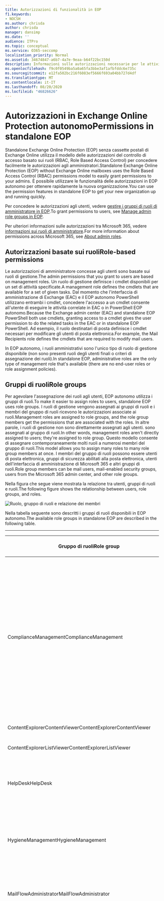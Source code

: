 ```yaml
---
title: Autorizzazioni di funzionalità in EOP
f1.keywords:
- NOCSH
ms.author: chrisda
author: chrisda
manager: dansimp
ms.date: ''
audience: ITPro
ms.topic: conceptual
ms.service: O365-seccomp
localization_priority: Normal
ms.assetid: 34674847-a6b7-4a7e-9eaa-b64f22bc150d
description: Informazioni sulle autorizzazioni necessarie per le attività in standalone Exchange Online Protection
ms.openlocfilehash: f9c0f0549ba5a0a65fa3bbe3af1afbfddc6e735c
ms.sourcegitcommit: e12fa502bc216f6083ef5666f693a04bb727d4df
ms.translationtype: MT
ms.contentlocale: it-IT
ms.lasthandoff: 08/20/2020
ms.locfileid: "46826626"
---
```

# <a name="permissions-in-standalone-eop"></a><span data-ttu-id="8de44-103">Autorizzazioni in Exchange Online Protection autonomo</span><span class="sxs-lookup"><span data-stu-id="8de44-103">Permissions in standalone EOP</span></span>

<span data-ttu-id="8de44-104">Standalone Exchange Online Protection (EOP) senza cassette postali di Exchange Online utilizza il modello delle autorizzazioni del controllo di accesso basato sui ruoli (RBAC, Role Based Access Control) per concedere facilmente le autorizzazioni agli amministratori.</span><span class="sxs-lookup"><span data-stu-id="8de44-104">Standalone Exchange Online Protection (EOP) without Exchange Online mailboxes uses the Role Based Access Control (RBAC) permissions model to easily grant permissions to your admins.</span></span> <span data-ttu-id="8de44-105">È possibile utilizzare le funzionalità delle autorizzazioni in EOP autonomo per ottenere rapidamente la nuova organizzazione.</span><span class="sxs-lookup"><span data-stu-id="8de44-105">You can use the permission features in standalone EOP to get your new organization up and running quickly.</span></span>

<span data-ttu-id="8de44-106">Per concedere le autorizzazioni agli utenti, vedere [gestire i gruppi di ruoli di amministratore in EOP](manage-admin-role-group-permissions-in-eop.md).</span><span class="sxs-lookup"><span data-stu-id="8de44-106">To grant permissions to users, see [Manage admin role groups in EOP](manage-admin-role-group-permissions-in-eop.md).</span></span>

<span data-ttu-id="8de44-107">Per ulteriori informazioni sulle autorizzazioni tra Microsoft 365, vedere [informazioni sui ruoli di amministratore](https://docs.microsoft.com/microsoft-365/admin/add-users/about-admin-roles).</span><span class="sxs-lookup"><span data-stu-id="8de44-107">For more information about permissions across Microsoft 365, see [About admin roles](https://docs.microsoft.com/microsoft-365/admin/add-users/about-admin-roles).</span></span>

## <a name="role-based-permissions"></a><span data-ttu-id="8de44-108">Autorizzazioni basate sui ruoli</span><span class="sxs-lookup"><span data-stu-id="8de44-108">Role-based permissions</span></span>

<span data-ttu-id="8de44-109">Le autorizzazioni di amministratore concesse agli utenti sono basate sui ruoli di gestione.</span><span class="sxs-lookup"><span data-stu-id="8de44-109">The admin permissions that you grant to users are based on management roles.</span></span> <span data-ttu-id="8de44-110">Un ruolo di gestione definisce i cmdlet disponibili per un set di attività specificate.</span><span class="sxs-lookup"><span data-stu-id="8de44-110">A management role defines the cmdlets that are available for a set of given tasks.</span></span> <span data-ttu-id="8de44-111">Dal momento che l'interfaccia di amministrazione di Exchange (EAC) e il EOP autonomo PowerShell utilizzano entrambi i cmdlet, concedere l'accesso a un cmdlet consente all'utente di eseguire le attività correlate in EAC o in PowerShell EOP autonomo.</span><span class="sxs-lookup"><span data-stu-id="8de44-111">Because the Exchange admin center (EAC) and standalone EOP PowerShell both use cmdlets, granting access to a cmdlet gives the user permission to do the related tasks in the EAC or in standalone EOP PowerShell.</span></span> <span data-ttu-id="8de44-112">Ad esempio, il ruolo destinatari di posta definisce i cmdlet necessari per modificare gli utenti di posta elettronica.</span><span class="sxs-lookup"><span data-stu-id="8de44-112">For example, the Mail Recipients role defines the cmdlets that are required to modify mail users.</span></span>

<span data-ttu-id="8de44-113">In EOP autonomo, i ruoli amministrativi sono l'unico tipo di ruolo di gestione disponibile (non sono presenti ruoli degli utenti finali o criteri di assegnazione dei ruoli).</span><span class="sxs-lookup"><span data-stu-id="8de44-113">In standalone EOP, administrative roles are the only type of management role that's available (there are no end-user roles or role assignment policies).</span></span>

## <a name="role-groups"></a><span data-ttu-id="8de44-114">Gruppi di ruoli</span><span class="sxs-lookup"><span data-stu-id="8de44-114">Role groups</span></span>

<span data-ttu-id="8de44-115">Per agevolare l'assegnazione dei ruoli agli utenti, EOP autonomo utilizza i gruppi di ruoli.</span><span class="sxs-lookup"><span data-stu-id="8de44-115">To make it easier to assign roles to users, standalone EOP uses role groups.</span></span> <span data-ttu-id="8de44-116">I ruoli di gestione vengono assegnati ai gruppi di ruoli e i membri del gruppo di ruoli ricevono le autorizzazioni associate ai ruoli.</span><span class="sxs-lookup"><span data-stu-id="8de44-116">Management roles are assigned to role groups, and the role group members get the permissions that are associated with the roles.</span></span> <span data-ttu-id="8de44-117">In altre parole, i ruoli di gestione non sono direttamente assegnati agli utenti. sono assegnati al gruppo di ruoli.</span><span class="sxs-lookup"><span data-stu-id="8de44-117">In other words, management roles aren't directly assigned to users; they're assigned to role group.</span></span> <span data-ttu-id="8de44-118">Questo modello consente di assegnare contemporaneamente molti ruoli a numerosi membri del gruppo di ruoli.</span><span class="sxs-lookup"><span data-stu-id="8de44-118">This model allows you to assign many roles to many role group members at once.</span></span> <span data-ttu-id="8de44-119">I membri del gruppo di ruoli possono essere utenti di posta elettronica, gruppi di sicurezza abilitati alla posta elettronica, utenti dell'interfaccia di amministrazione di Microsoft 365 e altri gruppi di ruoli.</span><span class="sxs-lookup"><span data-stu-id="8de44-119">Role group members can be mail users, mail-enabled security groups, users from the Microsoft 365 admin center, and other role groups.</span></span>

<span data-ttu-id="8de44-120">Nella figura che segue viene mostrata la relazione tra utenti, gruppi di ruoli e ruoli.</span><span class="sxs-lookup"><span data-stu-id="8de44-120">The following figure shows the relationship between users, role groups, and roles.</span></span>

![Ruolo, gruppo di ruoli e relazione dei membri](../../media/ITPro_Security_RBAC_EXO_SimplifiedRoleGroupRelationship.png)

<span data-ttu-id="8de44-122">Nella tabella seguente sono descritti i gruppi di ruoli disponibili in EOP autonomo.</span><span class="sxs-lookup"><span data-stu-id="8de44-122">The available role groups in standalone EOP are described in the following table.</span></span>

****

|<span data-ttu-id="8de44-123">Gruppo di ruoli</span><span class="sxs-lookup"><span data-stu-id="8de44-123">Role group</span></span>|<span data-ttu-id="8de44-124">Descrizione</span><span class="sxs-lookup"><span data-stu-id="8de44-124">Description</span></span>|<span data-ttu-id="8de44-125">Ruoli predefiniti assegnati</span><span class="sxs-lookup"><span data-stu-id="8de44-125">Default roles assigned</span></span>|
|---|---|---|
|<span data-ttu-id="8de44-126">ComplianceManagement</span><span class="sxs-lookup"><span data-stu-id="8de44-126">ComplianceManagement</span></span>|<span data-ttu-id="8de44-127">Configurare e gestire le impostazioni di conformità all'interno dell'organizzazione, inclusa la prevenzione della perdita di dati (DLP) se l'abbonamento ha funzionalità DLP.</span><span class="sxs-lookup"><span data-stu-id="8de44-127">Configure and manage compliance settings within the organization, including data loss prevention (DLP) if your subscription has DLP capabilities.</span></span> <br/><br/> <span data-ttu-id="8de44-128">I membri del ruolo [amministratore conformità](https://docs.microsoft.com/azure/active-directory/users-groups-roles/directory-assign-admin-roles#compliance-administrator) in Azure ad ottengono automaticamente le autorizzazioni di questo gruppo di ruoli.</span><span class="sxs-lookup"><span data-stu-id="8de44-128">Members of the [Compliance Administrator](https://docs.microsoft.com/azure/active-directory/users-groups-roles/directory-assign-admin-roles#compliance-administrator) role in Azure AD automatically get the permissions of this role group.</span></span>|<span data-ttu-id="8de44-129">Registri di controllo</span><span class="sxs-lookup"><span data-stu-id="8de44-129">Audit Logs</span></span> <br/><br/> <span data-ttu-id="8de44-130">Amministrazione della conformità</span><span class="sxs-lookup"><span data-stu-id="8de44-130">Compliance Administration</span></span> <br/><br/> <span data-ttu-id="8de44-131">Information Rights Management</span><span class="sxs-lookup"><span data-stu-id="8de44-131">Information Rights Management</span></span> <br/><br/> <span data-ttu-id="8de44-132">Gestione della conservazione</span><span class="sxs-lookup"><span data-stu-id="8de44-132">Retention Management</span></span> <br/><br/> <span data-ttu-id="8de44-133">Registri di controllo di sola visualizzazione</span><span class="sxs-lookup"><span data-stu-id="8de44-133">View-Only Audit Logs</span></span> <br/><br/> <span data-ttu-id="8de44-134">Configurazione solo visualizzazione</span><span class="sxs-lookup"><span data-stu-id="8de44-134">View-Only Configuration</span></span> <br/><br/> <span data-ttu-id="8de44-135">Destinatari solo visualizzazione</span><span class="sxs-lookup"><span data-stu-id="8de44-135">View-Only Recipients</span></span>|
|<span data-ttu-id="8de44-136">ContentExplorerContentViewer</span><span class="sxs-lookup"><span data-stu-id="8de44-136">ContentExplorerContentViewer</span></span>|<span data-ttu-id="8de44-137">Non utilizzata.</span><span class="sxs-lookup"><span data-stu-id="8de44-137">Not used.</span></span>|<span data-ttu-id="8de44-138">Visualizzatore contenuto di classificazione dei dati</span><span class="sxs-lookup"><span data-stu-id="8de44-138">Data Classification Content Viewer</span></span>|
|<span data-ttu-id="8de44-139">ContentExplorerListViewer</span><span class="sxs-lookup"><span data-stu-id="8de44-139">ContentExplorerListViewer</span></span>|<span data-ttu-id="8de44-140">Non utilizzata.</span><span class="sxs-lookup"><span data-stu-id="8de44-140">Not used.</span></span>|<span data-ttu-id="8de44-141">Visualizzatore elenco di classificazione dei dati</span><span class="sxs-lookup"><span data-stu-id="8de44-141">Data Classification List Viewer</span></span>|
|<span data-ttu-id="8de44-142">HelpDesk</span><span class="sxs-lookup"><span data-stu-id="8de44-142">HelpDesk</span></span>|<span data-ttu-id="8de44-143">Visualizzare e gestire gli utenti di posta elettronica.</span><span class="sxs-lookup"><span data-stu-id="8de44-143">View and manage mail users.</span></span>|<span data-ttu-id="8de44-144">Reimposta password</span><span class="sxs-lookup"><span data-stu-id="8de44-144">Reset Password</span></span> <br/><br/> <span data-ttu-id="8de44-145">Opzioni utente</span><span class="sxs-lookup"><span data-stu-id="8de44-145">User Options</span></span> <br/><br/> <span data-ttu-id="8de44-146">Destinatari solo visualizzazione</span><span class="sxs-lookup"><span data-stu-id="8de44-146">View-Only Recipients</span></span>|
|<span data-ttu-id="8de44-147">HygieneManagement</span><span class="sxs-lookup"><span data-stu-id="8de44-147">HygieneManagement</span></span>|<span data-ttu-id="8de44-148">Gestire le funzionalità di protezione (antispam, anti-malware e così via).</span><span class="sxs-lookup"><span data-stu-id="8de44-148">Manage protection features (anti-spam, anti-malware, etc.).</span></span>|<span data-ttu-id="8de44-149">Igiene del trasporto</span><span class="sxs-lookup"><span data-stu-id="8de44-149">Transport Hygiene</span></span> <br/><br/> <span data-ttu-id="8de44-150">Configurazione solo visualizzazione</span><span class="sxs-lookup"><span data-stu-id="8de44-150">View-Only Configuration</span></span> <br/><br/> <span data-ttu-id="8de44-151">Destinatari solo visualizzazione</span><span class="sxs-lookup"><span data-stu-id="8de44-151">View-Only Recipients</span></span>|
|<span data-ttu-id="8de44-152">MailFlowAdministrator</span><span class="sxs-lookup"><span data-stu-id="8de44-152">MailFlowAdministrator</span></span>|<span data-ttu-id="8de44-153">Visualizzare e gestire i domini e i connettori accettati</span><span class="sxs-lookup"><span data-stu-id="8de44-153">View and manage accepted domains and connectors</span></span>|<span data-ttu-id="8de44-154">Domini accettati e remoti</span><span class="sxs-lookup"><span data-stu-id="8de44-154">Remote and Accepted Domains</span></span> <br/><br/> <span data-ttu-id="8de44-155">Destinatari solo visualizzazione</span><span class="sxs-lookup"><span data-stu-id="8de44-155">View-Only Recipients</span></span>|
|<span data-ttu-id="8de44-156">OrganizationManagement</span><span class="sxs-lookup"><span data-stu-id="8de44-156">OrganizationManagement</span></span>|<span data-ttu-id="8de44-157">L'accesso dell'amministratore all'intera organizzazione e la possibilità di eseguire quasi tutte le attività.</span><span class="sxs-lookup"><span data-stu-id="8de44-157">Admin access to the entire organization and the ability to perform almost any task.</span></span> <br/><br/> <span data-ttu-id="8de44-158">I membri del ruolo di [amministratore globale](https://docs.microsoft.com/azure/active-directory/users-groups-roles/directory-assign-admin-roles#global-administrator--company-administrator) in Azure ad ottengono automaticamente le autorizzazioni di questo gruppo di ruoli.</span><span class="sxs-lookup"><span data-stu-id="8de44-158">Members of the [Global Administrator](https://docs.microsoft.com/azure/active-directory/users-groups-roles/directory-assign-admin-roles#global-administrator--company-administrator) role in Azure AD automatically get the permissions of this role group.</span></span> <br/><br/> <span data-ttu-id="8de44-159">**Importante**: poiché il gruppo di ruoli OrganizationManagement è un ruolo potente, solo gli utenti che eseguono attività amministrative a livello di organizzazione devono essere membri di questo gruppo di ruoli.</span><span class="sxs-lookup"><span data-stu-id="8de44-159">**Important**: Because the OrganizationManagement role group is a powerful role, only users that perform organizational-level administrative tasks should be members of this role group.</span></span>|<span data-ttu-id="8de44-160">AntiMalware</span><span class="sxs-lookup"><span data-stu-id="8de44-160">AntiMalware</span></span> <br/><br/> <span data-ttu-id="8de44-161">AntiSpam</span><span class="sxs-lookup"><span data-stu-id="8de44-161">AntiSpam</span></span> <br/><br/> <span data-ttu-id="8de44-162">Registri di controllo</span><span class="sxs-lookup"><span data-stu-id="8de44-162">Audit Logs</span></span> <br/><br/> <span data-ttu-id="8de44-163">Amministratore di conformità</span><span class="sxs-lookup"><span data-stu-id="8de44-163">Compliance Administrator</span></span> <br/><br/> <span data-ttu-id="8de44-164">Gruppi di distribuzione</span><span class="sxs-lookup"><span data-stu-id="8de44-164">Distribution Groups</span></span> <br/><br/> <span data-ttu-id="8de44-165">Information Rights Management</span><span class="sxs-lookup"><span data-stu-id="8de44-165">Information Rights Management</span></span> <br/><br/> <span data-ttu-id="8de44-166">Creazione destinatario di posta</span><span class="sxs-lookup"><span data-stu-id="8de44-166">Mail Recipient Creation</span></span> <br/><br/> <span data-ttu-id="8de44-167">Destinatari di posta</span><span class="sxs-lookup"><span data-stu-id="8de44-167">Mail Recipients</span></span> <br/><br/> <span data-ttu-id="8de44-168">Verifica dei messaggi</span><span class="sxs-lookup"><span data-stu-id="8de44-168">Message Tracking</span></span> <br/><br/> <span data-ttu-id="8de44-169">Migrazione</span><span class="sxs-lookup"><span data-stu-id="8de44-169">Migration</span></span> <br/><br/> <span data-ttu-id="8de44-170">Accesso client dell'organizzazione</span><span class="sxs-lookup"><span data-stu-id="8de44-170">Organization Client Access</span></span> <br/><br/> <span data-ttu-id="8de44-171">Configurazione dell'organizzazione</span><span class="sxs-lookup"><span data-stu-id="8de44-171">Organization Configuration</span></span> <br/><br/> <span data-ttu-id="8de44-172">Impostazioni di trasporto dell'organizzazione</span><span class="sxs-lookup"><span data-stu-id="8de44-172">Organization Transport Settings</span></span> <br/><br/> <span data-ttu-id="8de44-173">Quarantena</span><span class="sxs-lookup"><span data-stu-id="8de44-173">Quarantine</span></span> <br/><br/> <span data-ttu-id="8de44-174">Criteri del destinatario</span><span class="sxs-lookup"><span data-stu-id="8de44-174">Recipient Policies</span></span> <br/><br/> <span data-ttu-id="8de44-175">Domini accettati e remoti</span><span class="sxs-lookup"><span data-stu-id="8de44-175">Remote and Accepted Domains</span></span> <br/><br/> <span data-ttu-id="8de44-176">Reimposta password</span><span class="sxs-lookup"><span data-stu-id="8de44-176">Reset Password</span></span> <br/><br/> <span data-ttu-id="8de44-177">Gestione della conservazione</span><span class="sxs-lookup"><span data-stu-id="8de44-177">Retention Management</span></span> <br/><br/> <span data-ttu-id="8de44-178">Gestione dei ruoli</span><span class="sxs-lookup"><span data-stu-id="8de44-178">Role Management</span></span> <br/><br/> <span data-ttu-id="8de44-179">Amministratore della sicurezza</span><span class="sxs-lookup"><span data-stu-id="8de44-179">Security Administrator</span></span> <br/><br/> <span data-ttu-id="8de44-180">Creazione e appartenenza a un gruppo di sicurezza</span><span class="sxs-lookup"><span data-stu-id="8de44-180">Security Group Creation and Membership</span></span> <br/><br/> <span data-ttu-id="8de44-181">Ruolo con autorizzazioni di lettura per la sicurezza</span><span class="sxs-lookup"><span data-stu-id="8de44-181">Security Reader</span></span> <br/><br/> <span data-ttu-id="8de44-182">Amministratore dell'etichetta di riservatezza</span><span class="sxs-lookup"><span data-stu-id="8de44-182">Sensitivity Label Administrator</span></span> <br/><br/> <span data-ttu-id="8de44-183">Supervisione</span><span class="sxs-lookup"><span data-stu-id="8de44-183">Supervision</span></span> <br/><br/> <span data-ttu-id="8de44-184">Igiene del trasporto</span><span class="sxs-lookup"><span data-stu-id="8de44-184">Transport Hygiene</span></span> <br/><br/> <span data-ttu-id="8de44-185">Regole di trasporto</span><span class="sxs-lookup"><span data-stu-id="8de44-185">Transport Rules</span></span> <br/><br/> <span data-ttu-id="8de44-186">Opzioni utente</span><span class="sxs-lookup"><span data-stu-id="8de44-186">User Options</span></span> <br/><br/> <span data-ttu-id="8de44-187">Antimalware di sola visualizzazione</span><span class="sxs-lookup"><span data-stu-id="8de44-187">View-Only AntiMalware</span></span> <br/><br/> <span data-ttu-id="8de44-188">Protezione da posta indesiderata solo visualizzazione</span><span class="sxs-lookup"><span data-stu-id="8de44-188">View-Only AntiSpam</span></span> <br/><br/> <span data-ttu-id="8de44-189">Registri di controllo di sola visualizzazione</span><span class="sxs-lookup"><span data-stu-id="8de44-189">View-Only Audit Logs</span></span> <br/><br/> <span data-ttu-id="8de44-190">Configurazione solo visualizzazione</span><span class="sxs-lookup"><span data-stu-id="8de44-190">View-Only Configuration</span></span> <br/><br/> <span data-ttu-id="8de44-191">Quarantena solo visualizzazione</span><span class="sxs-lookup"><span data-stu-id="8de44-191">View-Only Quarantine</span></span> <br/><br/> <span data-ttu-id="8de44-192">Destinatari solo visualizzazione</span><span class="sxs-lookup"><span data-stu-id="8de44-192">View-Only Recipients</span></span> <br/><br/> <span data-ttu-id="8de44-193">Intelligence per le minacce di sola visualizzazione</span><span class="sxs-lookup"><span data-stu-id="8de44-193">View-Only Threat Intelligence</span></span>|
|<span data-ttu-id="8de44-194">QuarantineAdministrator</span><span class="sxs-lookup"><span data-stu-id="8de44-194">QuarantineAdministrator</span></span>|<span data-ttu-id="8de44-195">Gestire i messaggi in quarantena per tutti i destinatari.</span><span class="sxs-lookup"><span data-stu-id="8de44-195">Manage quarantined messages for all recipients.</span></span>|<span data-ttu-id="8de44-196">Quarantena</span><span class="sxs-lookup"><span data-stu-id="8de44-196">Quarantine</span></span>|
|<span data-ttu-id="8de44-197">RecipientManagement</span><span class="sxs-lookup"><span data-stu-id="8de44-197">RecipientManagement</span></span>|<span data-ttu-id="8de44-198">Creare, gestire e rimuovere gli oggetti destinatario nell'organizzazione.</span><span class="sxs-lookup"><span data-stu-id="8de44-198">Create, manage, and remove recipient objects in the organization.</span></span>|<span data-ttu-id="8de44-199">Gruppi di distribuzione</span><span class="sxs-lookup"><span data-stu-id="8de44-199">Distribution Groups</span></span> <br/><br/> <span data-ttu-id="8de44-200">Creazione destinatario di posta</span><span class="sxs-lookup"><span data-stu-id="8de44-200">Mail Recipient Creation</span></span> <br/><br/> <span data-ttu-id="8de44-201">Destinatari di posta</span><span class="sxs-lookup"><span data-stu-id="8de44-201">Mail Recipients</span></span> <br/><br/> <span data-ttu-id="8de44-202">Verifica dei messaggi</span><span class="sxs-lookup"><span data-stu-id="8de44-202">Message Tracking</span></span> <br/><br/> <span data-ttu-id="8de44-203">Migrazione</span><span class="sxs-lookup"><span data-stu-id="8de44-203">Migration</span></span> <br/><br/> <span data-ttu-id="8de44-204">Criteri del destinatario</span><span class="sxs-lookup"><span data-stu-id="8de44-204">Recipient Policies</span></span> <br/><br/> <span data-ttu-id="8de44-205">Reimposta password</span><span class="sxs-lookup"><span data-stu-id="8de44-205">Reset Password</span></span>|
|<span data-ttu-id="8de44-206">RecordsManagement</span><span class="sxs-lookup"><span data-stu-id="8de44-206">RecordsManagement</span></span>|<span data-ttu-id="8de44-207">Configurare le funzionalità di conformità, ad esempio i tag dei criteri di conservazione, le classificazioni dei messaggi e le regole del flusso di posta (note anche come regole di trasporto).</span><span class="sxs-lookup"><span data-stu-id="8de44-207">Configure compliance features, such as retention policy tags, message classifications, and mail flow rules (also known as transport rules).</span></span>|<span data-ttu-id="8de44-208">Verifica dei messaggi</span><span class="sxs-lookup"><span data-stu-id="8de44-208">Message Tracking</span></span> <br/><br/> <span data-ttu-id="8de44-209">Gestione della conservazione</span><span class="sxs-lookup"><span data-stu-id="8de44-209">Retention Management</span></span> <br/><br/> <span data-ttu-id="8de44-210">Regole di trasporto</span><span class="sxs-lookup"><span data-stu-id="8de44-210">Transport Rules</span></span>|
|<span data-ttu-id="8de44-211">SecurityAdministrator</span><span class="sxs-lookup"><span data-stu-id="8de44-211">SecurityAdministrator</span></span>|<span data-ttu-id="8de44-212">Configurare tutti gli aspetti della protezione nell'organizzazione (antispam, anti-malware, anti-spoofing, quarantena e così via).</span><span class="sxs-lookup"><span data-stu-id="8de44-212">Configure all aspects of protection in the organization (anti-spam, anti-malware, anti-spoofing, quarantine, etc.).</span></span> <br/><br/> <span data-ttu-id="8de44-213">I membri del ruolo di [amministratore della sicurezza](https://docs.microsoft.com/azure/active-directory/users-groups-roles/directory-assign-admin-roles#security-administrator) in Azure ad ottengono automaticamente le autorizzazioni di questo gruppo di ruoli.</span><span class="sxs-lookup"><span data-stu-id="8de44-213">Members of the [Security Administrator](https://docs.microsoft.com/azure/active-directory/users-groups-roles/directory-assign-admin-roles#security-administrator) role in Azure AD automatically get the permissions of this role group.</span></span>|<span data-ttu-id="8de44-214">AntiMalware</span><span class="sxs-lookup"><span data-stu-id="8de44-214">AntiMalware</span></span> <br/><br/> <span data-ttu-id="8de44-215">AntiSpam</span><span class="sxs-lookup"><span data-stu-id="8de44-215">AntiSpam</span></span> <br/><br/> <span data-ttu-id="8de44-216">Registri di controllo</span><span class="sxs-lookup"><span data-stu-id="8de44-216">Audit Logs</span></span> <br/><br/> <span data-ttu-id="8de44-217">Quarantena</span><span class="sxs-lookup"><span data-stu-id="8de44-217">Quarantine</span></span> <br/><br/> <span data-ttu-id="8de44-218">Amministratore della sicurezza</span><span class="sxs-lookup"><span data-stu-id="8de44-218">Security Administrator</span></span> <br/><br/> <span data-ttu-id="8de44-219">Amministratore dell'etichetta di riservatezza</span><span class="sxs-lookup"><span data-stu-id="8de44-219">Sensitivity Label Administrator</span></span> <br/><br/> <span data-ttu-id="8de44-220">Antimalware di sola visualizzazione</span><span class="sxs-lookup"><span data-stu-id="8de44-220">View-Only AntiMalware</span></span> <br/><br/> <span data-ttu-id="8de44-221">Protezione da posta indesiderata solo visualizzazione</span><span class="sxs-lookup"><span data-stu-id="8de44-221">View-Only AntiSpam</span></span> <br/><br/> <span data-ttu-id="8de44-222">Registri di controllo di sola visualizzazione</span><span class="sxs-lookup"><span data-stu-id="8de44-222">View-Only Audit Logs</span></span> <br/><br/> <span data-ttu-id="8de44-223">Quarantena solo visualizzazione</span><span class="sxs-lookup"><span data-stu-id="8de44-223">View-Only Quarantine</span></span> <br/><br/> <span data-ttu-id="8de44-224">Intelligence per le minacce di sola visualizzazione</span><span class="sxs-lookup"><span data-stu-id="8de44-224">View-Only Threat Intelligence</span></span>|
|<span data-ttu-id="8de44-225">SecurityReader</span><span class="sxs-lookup"><span data-stu-id="8de44-225">SecurityReader</span></span>|<span data-ttu-id="8de44-226">Accesso in sola visualizzazione a tutti gli aspetti della protezione nell'organizzazione (antispam, anti-malware, anti-spoofing, quarantena e così via).</span><span class="sxs-lookup"><span data-stu-id="8de44-226">View-only access to all aspects of protection in the organization (anti-spam, anti-malware, anti-spoofing, quarantine, etc.).</span></span> <br/><br/> <span data-ttu-id="8de44-227">I membri del ruolo [lettore di sicurezza](https://docs.microsoft.com/azure/active-directory/users-groups-roles/directory-assign-admin-roles#security-reader) in Azure ad ottengono automaticamente le autorizzazioni di questo gruppo di ruoli.</span><span class="sxs-lookup"><span data-stu-id="8de44-227">Members of the [Security Reader](https://docs.microsoft.com/azure/active-directory/users-groups-roles/directory-assign-admin-roles#security-reader) role in Azure AD automatically get the permissions of this role group.</span></span>|<span data-ttu-id="8de44-228">Ruolo con autorizzazioni di lettura per la sicurezza</span><span class="sxs-lookup"><span data-stu-id="8de44-228">Security Reader</span></span> <br/><br/> <span data-ttu-id="8de44-229">Antimalware di sola visualizzazione</span><span class="sxs-lookup"><span data-stu-id="8de44-229">View-Only AntiMalware</span></span> <br/><br/> <span data-ttu-id="8de44-230">Protezione da posta indesiderata solo visualizzazione</span><span class="sxs-lookup"><span data-stu-id="8de44-230">View-Only AntiSpam</span></span> <br/><br/> <span data-ttu-id="8de44-231">Quarantena solo visualizzazione</span><span class="sxs-lookup"><span data-stu-id="8de44-231">View-Only Quarantine</span></span> <br/><br/> <span data-ttu-id="8de44-232">Intelligence per le minacce di sola visualizzazione</span><span class="sxs-lookup"><span data-stu-id="8de44-232">View-Only Threat Intelligence</span></span>|
|<span data-ttu-id="8de44-233">TenantAdmins</span><span class="sxs-lookup"><span data-stu-id="8de44-233">TenantAdmins</span></span>|<span data-ttu-id="8de44-234">L'appartenenza a questo gruppo di ruoli è sincronizzata tra i servizi e gestita centralmente.</span><span class="sxs-lookup"><span data-stu-id="8de44-234">Membership in this role group is synchronized across services and managed centrally.</span></span> <span data-ttu-id="8de44-235">Per impostazione predefinita, a questo gruppo di ruoli non sono assegnati i ruoli.</span><span class="sxs-lookup"><span data-stu-id="8de44-235">By default, this role group is not assigned any roles.</span></span> <span data-ttu-id="8de44-236">Tuttavia, sarà un membro del gruppo di ruoli Gestione organizzazione e erediterà tali autorizzazioni.</span><span class="sxs-lookup"><span data-stu-id="8de44-236">However, it will be a member of the Organization Management role group and will inherit those permissions.</span></span>|<span data-ttu-id="8de44-237">nessuno</span><span class="sxs-lookup"><span data-stu-id="8de44-237">none</span></span>|
|<span data-ttu-id="8de44-238">ViewOnlyOrganizationManagement</span><span class="sxs-lookup"><span data-stu-id="8de44-238">ViewOnlyOrganizationManagement</span></span>|<span data-ttu-id="8de44-239">Visualizzare gli oggetti destinatario, protezione e configurazione e le relative proprietà nell'organizzazione.</span><span class="sxs-lookup"><span data-stu-id="8de44-239">View recipient, protection, and configuration objects and their properties in the organization.</span></span>|<span data-ttu-id="8de44-240">Amministratore di conformità</span><span class="sxs-lookup"><span data-stu-id="8de44-240">Compliance Administrator</span></span> <br/><br/> <span data-ttu-id="8de44-241">Amministratore della sicurezza</span><span class="sxs-lookup"><span data-stu-id="8de44-241">Security Administrator</span></span> <br/><br/> <span data-ttu-id="8de44-242">Ruolo con autorizzazioni di lettura per la sicurezza</span><span class="sxs-lookup"><span data-stu-id="8de44-242">Security Reader</span></span> <br/><br/> <span data-ttu-id="8de44-243">Amministratore dell'etichetta di riservatezza</span><span class="sxs-lookup"><span data-stu-id="8de44-243">Sensitivity Label Administrator</span></span> <br/><br/> <span data-ttu-id="8de44-244">Configurazione solo visualizzazione</span><span class="sxs-lookup"><span data-stu-id="8de44-244">View-Only Configuration</span></span> <br/><br/> <span data-ttu-id="8de44-245">Destinatari solo visualizzazione</span><span class="sxs-lookup"><span data-stu-id="8de44-245">View-Only Recipients</span></span>|
|

<span data-ttu-id="8de44-246">Se si lavora in un'organizzazione di piccole dimensioni con solo alcuni amministratori, potrebbe essere necessario aggiungerli solo al gruppo di ruoli Gestione organizzazione e potrebbe non essere mai necessario utilizzare gli altri gruppi di ruoli.</span><span class="sxs-lookup"><span data-stu-id="8de44-246">If you work in a small organization that has only a few admins, you might need to add those users to the Organization Management role group only, and you may never need to use the other role groups.</span></span> <span data-ttu-id="8de44-247">Se si lavora in un'organizzazione di dimensioni maggiori, è possibile che siano presenti amministratori che eseguono attività specifiche, ad esempio la configurazione dei destinatari.</span><span class="sxs-lookup"><span data-stu-id="8de44-247">If you work in a larger organization, you might have admins who perform specific tasks, such as recipient configuration.</span></span> <span data-ttu-id="8de44-248">In questi casi, è possibile aggiungere un amministratore al gruppo di ruoli Gestione destinatari e un altro amministratore al gruppo di ruoli Gestione organizzazione.</span><span class="sxs-lookup"><span data-stu-id="8de44-248">In those cases, you might add one admin to the Recipient Management role group, and another admin to the Organization Management role group.</span></span> <span data-ttu-id="8de44-249">Gli amministratori possono quindi gestire le aree specifiche, ma non dispongono delle autorizzazioni necessarie per gestire le aree di cui non sono responsabili.</span><span class="sxs-lookup"><span data-stu-id="8de44-249">Those admins can then manage their specific areas, but they won't have permissions to manage areas they're not responsible for.</span></span>

<span data-ttu-id="8de44-250">Se i gruppi di ruoli incorporati in Exchange Online non corrispondono alla mansione degli amministratori, è possibile creare gruppi di ruoli e aggiungervi i ruoli desiderati.</span><span class="sxs-lookup"><span data-stu-id="8de44-250">If the built-in role groups in Exchange Online don't match the job function of your administrators, you can create role groups and add roles to them.</span></span> <span data-ttu-id="8de44-251">Per ulteriori informazioni, vedere [Manage role groups in standalone EOP](manage-admin-role-group-permissions-in-eop.md).</span><span class="sxs-lookup"><span data-stu-id="8de44-251">For more information, see [Manage role groups in standalone EOP](manage-admin-role-group-permissions-in-eop.md).</span></span>

## <a name="roles"></a><span data-ttu-id="8de44-252">Ruoli</span><span class="sxs-lookup"><span data-stu-id="8de44-252">Roles</span></span>

<span data-ttu-id="8de44-253">I ruoli incorporati disponibili in EOP autonomo sono descritti nella tabella seguente.</span><span class="sxs-lookup"><span data-stu-id="8de44-253">The built-in roles that are available in standalone EOP are described in the following table.</span></span>

****

|<span data-ttu-id="8de44-254">Ruolo \* \*</span><span class="sxs-lookup"><span data-stu-id="8de44-254">Role\*\*</span></span>|<span data-ttu-id="8de44-255">Descrizione</span><span class="sxs-lookup"><span data-stu-id="8de44-255">Description</span></span>|<span data-ttu-id="8de44-256">Assegnazioni predefinite del gruppo di ruoli</span><span class="sxs-lookup"><span data-stu-id="8de44-256">Default role group assignments</span></span>|
|---|---|---|
|<span data-ttu-id="8de44-257">AntiMalware</span><span class="sxs-lookup"><span data-stu-id="8de44-257">AntiMalware</span></span>|<span data-ttu-id="8de44-258">Visualizzare e modificare la configurazione e i report per le funzionalità anti-malware.</span><span class="sxs-lookup"><span data-stu-id="8de44-258">View and modify the configuration and reports for anti-malware features.</span></span>|<span data-ttu-id="8de44-259">OrganizationManagement</span><span class="sxs-lookup"><span data-stu-id="8de44-259">OrganizationManagement</span></span> <br/><br/> <span data-ttu-id="8de44-260">SecurityAdministrator</span><span class="sxs-lookup"><span data-stu-id="8de44-260">SecurityAdministrator</span></span>|
|<span data-ttu-id="8de44-261">AntiSpam</span><span class="sxs-lookup"><span data-stu-id="8de44-261">AntiSpam</span></span>|<span data-ttu-id="8de44-262">Visualizzare e modificare la configurazione e i report per le funzionalità di protezione da posta indesiderata.</span><span class="sxs-lookup"><span data-stu-id="8de44-262">View and modify the configuration and reports for anti-spam features.</span></span>|<span data-ttu-id="8de44-263">OrganizationManagement</span><span class="sxs-lookup"><span data-stu-id="8de44-263">OrganizationManagement</span></span> <br/><br/> <span data-ttu-id="8de44-264">SecurityAdministrator</span><span class="sxs-lookup"><span data-stu-id="8de44-264">SecurityAdministrator</span></span>|
|<span data-ttu-id="8de44-265">Registri di controllo</span><span class="sxs-lookup"><span data-stu-id="8de44-265">Audit Logs</span></span>|<span data-ttu-id="8de44-266">Eseguire una ricerca nel registro di controllo dell'amministratore e visualizzare i risultati.</span><span class="sxs-lookup"><span data-stu-id="8de44-266">Search the administrator audit log and view the results.</span></span>|<span data-ttu-id="8de44-267">ComplianceManagement</span><span class="sxs-lookup"><span data-stu-id="8de44-267">ComplianceManagement</span></span> <br/><br/> <span data-ttu-id="8de44-268">OrganizationManagement</span><span class="sxs-lookup"><span data-stu-id="8de44-268">OrganizationManagement</span></span> <br/><br/> <span data-ttu-id="8de44-269">SecurityAdministrator</span><span class="sxs-lookup"><span data-stu-id="8de44-269">SecurityAdministrator</span></span>|
|<span data-ttu-id="8de44-270">Amministratore di conformità<sup>\*</sup></span><span class="sxs-lookup"><span data-stu-id="8de44-270">Compliance Administrator<sup>\*</sup></span></span>||<span data-ttu-id="8de44-271">ComplianceManagement</span><span class="sxs-lookup"><span data-stu-id="8de44-271">ComplianceManagement</span></span> <br/><br/> <span data-ttu-id="8de44-272">OrganizationManagement</span><span class="sxs-lookup"><span data-stu-id="8de44-272">OrganizationManagement</span></span> <br/><br/> <span data-ttu-id="8de44-273">ViewOnlyOrganizationManagement</span><span class="sxs-lookup"><span data-stu-id="8de44-273">ViewOnlyOrganizationManagement</span></span>|
|<span data-ttu-id="8de44-274">Visualizzatore contenuto di classificazione dei dati<sup>\*</sup></span><span class="sxs-lookup"><span data-stu-id="8de44-274">Data Classification Content Viewer<sup>\*</sup></span></span>||<span data-ttu-id="8de44-275">ContentExplorerContentViewer</span><span class="sxs-lookup"><span data-stu-id="8de44-275">ContentExplorerContentViewer</span></span>|
|<span data-ttu-id="8de44-276">Visualizzatore elenco di classificazione dei dati<sup>\*</sup></span><span class="sxs-lookup"><span data-stu-id="8de44-276">Data Classification List Viewer<sup>\*</sup></span></span>||
|<span data-ttu-id="8de44-277">Gruppi di distribuzione</span><span class="sxs-lookup"><span data-stu-id="8de44-277">Distribution Groups</span></span>|<span data-ttu-id="8de44-278">Creare e gestire tutti i gruppi di distribuzione, i gruppi di sicurezza abilitati alla posta elettronica e i membri.</span><span class="sxs-lookup"><span data-stu-id="8de44-278">Create and manage all distribution groups, mail-enabled security groups, and members.</span></span>|<span data-ttu-id="8de44-279">OrganizationManagement</span><span class="sxs-lookup"><span data-stu-id="8de44-279">OrganizationManagement</span></span> <br/><br/> <span data-ttu-id="8de44-280">RecipientManagement</span><span class="sxs-lookup"><span data-stu-id="8de44-280">RecipientManagement</span></span>|
|<span data-ttu-id="8de44-281">Information Rights Management<sup>\*</sup></span><span class="sxs-lookup"><span data-stu-id="8de44-281">Information Rights Management<sup>\*</sup></span></span>||<span data-ttu-id="8de44-282">ComplianceManagement</span><span class="sxs-lookup"><span data-stu-id="8de44-282">ComplianceManagement</span></span> <br/><br/> <span data-ttu-id="8de44-283">OrganizationManagement</span><span class="sxs-lookup"><span data-stu-id="8de44-283">OrganizationManagement</span></span>|
|<span data-ttu-id="8de44-284">Creazione destinatario di posta</span><span class="sxs-lookup"><span data-stu-id="8de44-284">Mail Recipient Creation</span></span>|<span data-ttu-id="8de44-285">Creare e rimuovere gli utenti di posta elettronica.</span><span class="sxs-lookup"><span data-stu-id="8de44-285">Create and remove mail users.</span></span>|<span data-ttu-id="8de44-286">OrganizationManagement</span><span class="sxs-lookup"><span data-stu-id="8de44-286">OrganizationManagement</span></span> <br/><br/> <span data-ttu-id="8de44-287">RecipientManagement</span><span class="sxs-lookup"><span data-stu-id="8de44-287">RecipientManagement</span></span>|
|<span data-ttu-id="8de44-288">Mail Recipients</span><span class="sxs-lookup"><span data-stu-id="8de44-288">Mail Recipients</span></span>|<span data-ttu-id="8de44-289">Modificare gli utenti di posta elettronica esistenti.</span><span class="sxs-lookup"><span data-stu-id="8de44-289">Modify existing mail users.</span></span>|<span data-ttu-id="8de44-290">OrganizationManagement</span><span class="sxs-lookup"><span data-stu-id="8de44-290">OrganizationManagement</span></span> <br/><br/> <span data-ttu-id="8de44-291">RecipientManagement</span><span class="sxs-lookup"><span data-stu-id="8de44-291">RecipientManagement</span></span>|
|<span data-ttu-id="8de44-292">Verifica messaggi<sup>\*</sup></span><span class="sxs-lookup"><span data-stu-id="8de44-292">Message Tracking<sup>\*</sup></span></span>||<span data-ttu-id="8de44-293">OrganizationManagement</span><span class="sxs-lookup"><span data-stu-id="8de44-293">OrganizationManagement</span></span> <br/><br/> <span data-ttu-id="8de44-294">RecipientManagement</span><span class="sxs-lookup"><span data-stu-id="8de44-294">RecipientManagement</span></span> <br/><br/> <span data-ttu-id="8de44-295">Gestione record</span><span class="sxs-lookup"><span data-stu-id="8de44-295">Records Management</span></span>|
|<span data-ttu-id="8de44-296">Migrazione<sup>\*</sup></span><span class="sxs-lookup"><span data-stu-id="8de44-296">Migration<sup>\*</sup></span></span>||<span data-ttu-id="8de44-297">OrganizationManagement</span><span class="sxs-lookup"><span data-stu-id="8de44-297">OrganizationManagement</span></span> <br/><br/> <span data-ttu-id="8de44-298">RecipientManagement</span><span class="sxs-lookup"><span data-stu-id="8de44-298">RecipientManagement</span></span>|
|<span data-ttu-id="8de44-299">MyBaseOptions</span><span class="sxs-lookup"><span data-stu-id="8de44-299">MyBaseOptions</span></span>|<span data-ttu-id="8de44-300">Consente agli utenti di visualizzare i propri messaggi in quarantena.</span><span class="sxs-lookup"><span data-stu-id="8de44-300">Allows users to view their own quarantined messages.</span></span> <br/><br/> <span data-ttu-id="8de44-301">Questo ruolo viene assegnato automaticamente agli utenti e non è possibile assegnarlo manualmente.</span><span class="sxs-lookup"><span data-stu-id="8de44-301">This role is automatically assigned to users, and you can't assign it manually.</span></span>|<span data-ttu-id="8de44-302">nessuno</span><span class="sxs-lookup"><span data-stu-id="8de44-302">none</span></span>|
|<span data-ttu-id="8de44-303">Accesso client dell'organizzazione<sup>\*</sup></span><span class="sxs-lookup"><span data-stu-id="8de44-303">Organization Client Access<sup>\*</sup></span></span>||<span data-ttu-id="8de44-304">OrganizationManagement</span><span class="sxs-lookup"><span data-stu-id="8de44-304">OrganizationManagement</span></span>|
|<span data-ttu-id="8de44-305">Configurazione dell'organizzazione</span><span class="sxs-lookup"><span data-stu-id="8de44-305">Organization Configuration</span></span>|<span data-ttu-id="8de44-306">Visualizzare i report.</span><span class="sxs-lookup"><span data-stu-id="8de44-306">View reports.</span></span>|<span data-ttu-id="8de44-307">OrganizationManagement</span><span class="sxs-lookup"><span data-stu-id="8de44-307">OrganizationManagement</span></span>|
|<span data-ttu-id="8de44-308">Impostazioni di trasporto dell'organizzazione<sup>\*</sup></span><span class="sxs-lookup"><span data-stu-id="8de44-308">Organization Transport Settings<sup>\*</sup></span></span>||<span data-ttu-id="8de44-309">OrganizationManagement</span><span class="sxs-lookup"><span data-stu-id="8de44-309">OrganizationManagement</span></span>|
|<span data-ttu-id="8de44-310">Quarantena</span><span class="sxs-lookup"><span data-stu-id="8de44-310">Quarantine</span></span>|<span data-ttu-id="8de44-311">Gestire tutti i tipi di messaggio in quarantena per tutti i destinatari.</span><span class="sxs-lookup"><span data-stu-id="8de44-311">Manage all types of quarantined message for all recipients.</span></span>|<span data-ttu-id="8de44-312">OrganizationManagement</span><span class="sxs-lookup"><span data-stu-id="8de44-312">OrganizationManagement</span></span> <br/><br/> <span data-ttu-id="8de44-313">QuarantineAdministrator</span><span class="sxs-lookup"><span data-stu-id="8de44-313">QuarantineAdministrator</span></span> <br/><br/> <span data-ttu-id="8de44-314">SecurityAdministrator</span><span class="sxs-lookup"><span data-stu-id="8de44-314">SecurityAdministrator</span></span>|
|<span data-ttu-id="8de44-315">Criteri destinatario<sup>\*</sup></span><span class="sxs-lookup"><span data-stu-id="8de44-315">Recipient Policies<sup>\*</sup></span></span>||<span data-ttu-id="8de44-316">OrganizationManagement</span><span class="sxs-lookup"><span data-stu-id="8de44-316">OrganizationManagement</span></span> <br/><br/> <span data-ttu-id="8de44-317">RecipientManagement</span><span class="sxs-lookup"><span data-stu-id="8de44-317">RecipientManagement</span></span>|
|<span data-ttu-id="8de44-318">Domini accettati e remoti</span><span class="sxs-lookup"><span data-stu-id="8de44-318">Remote and Accepted Domains</span></span>|<span data-ttu-id="8de44-319">Gestire domini remoti, domini accettati e connettori.</span><span class="sxs-lookup"><span data-stu-id="8de44-319">Manage remote domains, accepted domains, and connectors.</span></span>|<span data-ttu-id="8de44-320">MailFlowAdministrator</span><span class="sxs-lookup"><span data-stu-id="8de44-320">MailFlowAdministrator</span></span> <br/><br/> <span data-ttu-id="8de44-321">OrganizationManagement</span><span class="sxs-lookup"><span data-stu-id="8de44-321">OrganizationManagement</span></span>|
|<span data-ttu-id="8de44-322">Reimposta password<sup>\*</sup></span><span class="sxs-lookup"><span data-stu-id="8de44-322">Reset Password<sup>\*</sup></span></span>||<span data-ttu-id="8de44-323">HelpDesk</span><span class="sxs-lookup"><span data-stu-id="8de44-323">HelpDesk</span></span> <br/><br/> <span data-ttu-id="8de44-324">OrganizationManagement</span><span class="sxs-lookup"><span data-stu-id="8de44-324">OrganizationManagement</span></span> <br/><br/> <span data-ttu-id="8de44-325">RecipientManagement</span><span class="sxs-lookup"><span data-stu-id="8de44-325">RecipientManagement</span></span>|
|<span data-ttu-id="8de44-326">Gestione della conservazione<sup>\*</sup></span><span class="sxs-lookup"><span data-stu-id="8de44-326">Retention Management<sup>\*</sup></span></span>||<span data-ttu-id="8de44-327">ComplianceManagement</span><span class="sxs-lookup"><span data-stu-id="8de44-327">ComplianceManagement</span></span> <br/><br/> <span data-ttu-id="8de44-328">OrganizationManagement</span><span class="sxs-lookup"><span data-stu-id="8de44-328">OrganizationManagement</span></span> <br/><br/> <span data-ttu-id="8de44-329">RecordsManagement</span><span class="sxs-lookup"><span data-stu-id="8de44-329">RecordsManagement</span></span>|
|<span data-ttu-id="8de44-330">Gestione dei ruoli</span><span class="sxs-lookup"><span data-stu-id="8de44-330">Role Management</span></span>|<span data-ttu-id="8de44-331">Creare e gestire gruppi di ruoli.</span><span class="sxs-lookup"><span data-stu-id="8de44-331">Create and manage role groups.</span></span>|<span data-ttu-id="8de44-332">OrganizationManagement</span><span class="sxs-lookup"><span data-stu-id="8de44-332">OrganizationManagement</span></span>|
|<span data-ttu-id="8de44-333">Amministratore della sicurezza</span><span class="sxs-lookup"><span data-stu-id="8de44-333">Security Administrator</span></span>|<span data-ttu-id="8de44-334">Gestire la configurazione e i report per tutte le funzionalità di sicurezza e protezione.</span><span class="sxs-lookup"><span data-stu-id="8de44-334">Manage the configuration and reports for all security and protection features.</span></span>|<span data-ttu-id="8de44-335">OrganizationManagement</span><span class="sxs-lookup"><span data-stu-id="8de44-335">OrganizationManagement</span></span> <br/><br/> <span data-ttu-id="8de44-336">SecurityAdministrator</span><span class="sxs-lookup"><span data-stu-id="8de44-336">SecurityAdministrator</span></span> <br/><br/> <span data-ttu-id="8de44-337">ViewOnlyOrganizationManagement</span><span class="sxs-lookup"><span data-stu-id="8de44-337">ViewOnlyOrganizationManagement</span></span>|
|<span data-ttu-id="8de44-338">Creazione e appartenenza a un gruppo di sicurezza</span><span class="sxs-lookup"><span data-stu-id="8de44-338">Security Group Creation and Membership</span></span>|<span data-ttu-id="8de44-339">Creare e gestire gruppi di sicurezza abilitati alla posta elettronica.</span><span class="sxs-lookup"><span data-stu-id="8de44-339">Create and manage mail-enabled security groups.</span></span>|<span data-ttu-id="8de44-340">OrganizationManagement</span><span class="sxs-lookup"><span data-stu-id="8de44-340">OrganizationManagement</span></span>|
|<span data-ttu-id="8de44-341">Ruolo con autorizzazioni di lettura per la sicurezza</span><span class="sxs-lookup"><span data-stu-id="8de44-341">Security Reader</span></span>|<span data-ttu-id="8de44-342">Visualizzare la configurazione e i report per le funzionalità di sicurezza e protezione.</span><span class="sxs-lookup"><span data-stu-id="8de44-342">View the configuration and reports for security and protection features.</span></span>|<span data-ttu-id="8de44-343">Gestione organizzazione</span><span class="sxs-lookup"><span data-stu-id="8de44-343">Organization Management</span></span> <br/><br/> <span data-ttu-id="8de44-344">SecurityReader</span><span class="sxs-lookup"><span data-stu-id="8de44-344">SecurityReader</span></span> <br/><br/> <span data-ttu-id="8de44-345">ViewOnlyOrganizationManagement</span><span class="sxs-lookup"><span data-stu-id="8de44-345">ViewOnlyOrganizationManagement</span></span>|
|<span data-ttu-id="8de44-346">Amministratore dell'etichetta di riservatezza<sup>\*</sup></span><span class="sxs-lookup"><span data-stu-id="8de44-346">Sensitivity Label Administrator<sup>\*</sup></span></span>||<span data-ttu-id="8de44-347">OrganizationManagement</span><span class="sxs-lookup"><span data-stu-id="8de44-347">OrganizationManagement</span></span> <br/><br/> <span data-ttu-id="8de44-348">SecurityAdministrator</span><span class="sxs-lookup"><span data-stu-id="8de44-348">SecurityAdministrator</span></span> <br/><br/> <span data-ttu-id="8de44-349">ViewOnlyOrganizationManagement</span><span class="sxs-lookup"><span data-stu-id="8de44-349">ViewOnlyOrganizationManagement</span></span>|
|<span data-ttu-id="8de44-350">Supervisione<sup>\*</sup></span><span class="sxs-lookup"><span data-stu-id="8de44-350">Supervision<sup>\*</sup></span></span>||<span data-ttu-id="8de44-351">OrganizationManagement</span><span class="sxs-lookup"><span data-stu-id="8de44-351">OrganizationManagement</span></span>|
|<span data-ttu-id="8de44-352">Igiene del trasporto</span><span class="sxs-lookup"><span data-stu-id="8de44-352">Transport Hygiene</span></span>|<span data-ttu-id="8de44-353">Gestire le funzionalità di protezione antimalware, di protezione dalla posta indesiderata e anti-spoofing.</span><span class="sxs-lookup"><span data-stu-id="8de44-353">Manage anti-malware, anti-spam features, and anti-spoofing features.</span></span>|<span data-ttu-id="8de44-354">HygieneManagement</span><span class="sxs-lookup"><span data-stu-id="8de44-354">HygieneManagement</span></span> <br/><br/> <span data-ttu-id="8de44-355">OrganizationManagement</span><span class="sxs-lookup"><span data-stu-id="8de44-355">OrganizationManagement</span></span>|
|<span data-ttu-id="8de44-356">Regole di trasporto</span><span class="sxs-lookup"><span data-stu-id="8de44-356">Transport Rules</span></span>|<span data-ttu-id="8de44-357">Creare e gestire le regole del flusso di posta (note anche come regole di trasporto).</span><span class="sxs-lookup"><span data-stu-id="8de44-357">Create and manage mail flow rules (also known as transport rules).</span></span>|<span data-ttu-id="8de44-358">OrganizationManagement</span><span class="sxs-lookup"><span data-stu-id="8de44-358">OrganizationManagement</span></span> <br/><br/> <span data-ttu-id="8de44-359">RecordsManagement</span><span class="sxs-lookup"><span data-stu-id="8de44-359">RecordsManagement</span></span>|
|<span data-ttu-id="8de44-360">Opzioni utente</span><span class="sxs-lookup"><span data-stu-id="8de44-360">User Options</span></span>|<span data-ttu-id="8de44-361">Modificare gli utenti di posta elettronica esistenti.</span><span class="sxs-lookup"><span data-stu-id="8de44-361">Modify existing mail users.</span></span>|<span data-ttu-id="8de44-362">HelpDesk</span><span class="sxs-lookup"><span data-stu-id="8de44-362">HelpDesk</span></span> <br/><br/> <span data-ttu-id="8de44-363">OrganizationManagement</span><span class="sxs-lookup"><span data-stu-id="8de44-363">OrganizationManagement</span></span>|
|<span data-ttu-id="8de44-364">Antimalware di sola visualizzazione</span><span class="sxs-lookup"><span data-stu-id="8de44-364">View-Only AntiMalware</span></span>|<span data-ttu-id="8de44-365">Visualizzare la configurazione e i report per le funzionalità anti-malware.</span><span class="sxs-lookup"><span data-stu-id="8de44-365">View the configuration and reports for anti-malware features.</span></span>|<span data-ttu-id="8de44-366">OrganizationManagement</span><span class="sxs-lookup"><span data-stu-id="8de44-366">OrganizationManagement</span></span> <br/><br/> <span data-ttu-id="8de44-367">SecurityAdministrator</span><span class="sxs-lookup"><span data-stu-id="8de44-367">SecurityAdministrator</span></span> <br/><br/> <span data-ttu-id="8de44-368">SecurityReader</span><span class="sxs-lookup"><span data-stu-id="8de44-368">SecurityReader</span></span>|
|<span data-ttu-id="8de44-369">Protezione da posta indesiderata solo visualizzazione</span><span class="sxs-lookup"><span data-stu-id="8de44-369">View-Only AntiSpam</span></span>|<span data-ttu-id="8de44-370">Visualizzare la configurazione e i report per le funzionalità di protezione da posta indesiderata.</span><span class="sxs-lookup"><span data-stu-id="8de44-370">View the configuration and reports for anti-spam features.</span></span>|<span data-ttu-id="8de44-371">OrganizationManagement</span><span class="sxs-lookup"><span data-stu-id="8de44-371">OrganizationManagement</span></span> <br/><br/> <span data-ttu-id="8de44-372">SecurityAdministrator</span><span class="sxs-lookup"><span data-stu-id="8de44-372">SecurityAdministrator</span></span> <br/><br/> <span data-ttu-id="8de44-373">SecurityReader</span><span class="sxs-lookup"><span data-stu-id="8de44-373">SecurityReader</span></span>|
|<span data-ttu-id="8de44-374">Registri di controllo di sola visualizzazione</span><span class="sxs-lookup"><span data-stu-id="8de44-374">View-Only Audit Logs</span></span>|<span data-ttu-id="8de44-375">Eseguire una ricerca nel registro di controllo dell'amministratore e visualizzare i risultati.</span><span class="sxs-lookup"><span data-stu-id="8de44-375">Search the administrator audit log and view the results.</span></span>|<span data-ttu-id="8de44-376">ComplianceManagement</span><span class="sxs-lookup"><span data-stu-id="8de44-376">ComplianceManagement</span></span> <br/><br/> <span data-ttu-id="8de44-377">OrganizationManagement</span><span class="sxs-lookup"><span data-stu-id="8de44-377">OrganizationManagement</span></span> <br/><br/> <span data-ttu-id="8de44-378">SecurityAdministrator</span><span class="sxs-lookup"><span data-stu-id="8de44-378">SecurityAdministrator</span></span>|
|<span data-ttu-id="8de44-379">Configurazione solo visualizzazione</span><span class="sxs-lookup"><span data-stu-id="8de44-379">View-Only Configuration</span></span>|<span data-ttu-id="8de44-380">Visualizzare tutte le impostazioni dell'organizzazione e del flusso di posta (non destinatario) nell'organizzazione.</span><span class="sxs-lookup"><span data-stu-id="8de44-380">View all of the organization and mail flow (non-recipient) settings in the organization.</span></span>|<span data-ttu-id="8de44-381">ComplianceManagement</span><span class="sxs-lookup"><span data-stu-id="8de44-381">ComplianceManagement</span></span> <br/><br/> <span data-ttu-id="8de44-382">HygieneManagement</span><span class="sxs-lookup"><span data-stu-id="8de44-382">HygieneManagement</span></span> <br/><br/> <span data-ttu-id="8de44-383">OrganizationManagement</span><span class="sxs-lookup"><span data-stu-id="8de44-383">OrganizationManagement</span></span> <br/><br/> <span data-ttu-id="8de44-384">ViewOnlyOrganizationManagement</span><span class="sxs-lookup"><span data-stu-id="8de44-384">ViewOnlyOrganizationManagement</span></span>|
|<span data-ttu-id="8de44-385">Quarantena solo visualizzazione</span><span class="sxs-lookup"><span data-stu-id="8de44-385">View-Only Quarantine</span></span>|<span data-ttu-id="8de44-386">Visualizzare tutti i messaggi in quarantena per tutti i destinatari.</span><span class="sxs-lookup"><span data-stu-id="8de44-386">View all quarantined messages for all recipients.</span></span>|<span data-ttu-id="8de44-387">OrganizationManagement</span><span class="sxs-lookup"><span data-stu-id="8de44-387">OrganizationManagement</span></span> <br/><br/> <span data-ttu-id="8de44-388">SecurityAdministrator</span><span class="sxs-lookup"><span data-stu-id="8de44-388">SecurityAdministrator</span></span> <br/><br/> <span data-ttu-id="8de44-389">SecurityReader</span><span class="sxs-lookup"><span data-stu-id="8de44-389">SecurityReader</span></span>|
|<span data-ttu-id="8de44-390">Destinatari solo visualizzazione</span><span class="sxs-lookup"><span data-stu-id="8de44-390">View-Only Recipients</span></span>|<span data-ttu-id="8de44-391">Visualizzare le proprietà dei destinatari ed eseguire traccia dei messaggi.</span><span class="sxs-lookup"><span data-stu-id="8de44-391">View recipient properties and run message trace.</span></span>|<span data-ttu-id="8de44-392">ComplianceManagement</span><span class="sxs-lookup"><span data-stu-id="8de44-392">ComplianceManagement</span></span> <br/><br/> <span data-ttu-id="8de44-393">HelpDesk</span><span class="sxs-lookup"><span data-stu-id="8de44-393">HelpDesk</span></span> <br/><br/> <span data-ttu-id="8de44-394">HygieneManagement</span><span class="sxs-lookup"><span data-stu-id="8de44-394">HygieneManagement</span></span> <br/><br/> <span data-ttu-id="8de44-395">MailFlowAdministrator</span><span class="sxs-lookup"><span data-stu-id="8de44-395">MailFlowAdministrator</span></span> <br/><br/>  <span data-ttu-id="8de44-396">OrganizationManagement</span><span class="sxs-lookup"><span data-stu-id="8de44-396">OrganizationManagement</span></span> <br/><br/> <span data-ttu-id="8de44-397">ViewOnlyOrganizationManagement</span><span class="sxs-lookup"><span data-stu-id="8de44-397">ViewOnlyOrganizationManagement</span></span>|
|<span data-ttu-id="8de44-398">Intelligence per le minacce di sola visualizzazione<sup>\*</sup></span><span class="sxs-lookup"><span data-stu-id="8de44-398">View-Only Threat Intelligence<sup>\*</sup></span></span>||<span data-ttu-id="8de44-399">OrganizationManagement</span><span class="sxs-lookup"><span data-stu-id="8de44-399">OrganizationManagement</span></span> <br/><br/> <span data-ttu-id="8de44-400">SecurityAdministrator</span><span class="sxs-lookup"><span data-stu-id="8de44-400">SecurityAdministrator</span></span> <br/><br/> <span data-ttu-id="8de44-401">SecurityReader</span><span class="sxs-lookup"><span data-stu-id="8de44-401">SecurityReader</span></span>|
|

<span data-ttu-id="8de44-402"><sup>\*</sup> Anche se questo ruolo è disponibile, non fa nulla di utile in EOP autonomo.</span><span class="sxs-lookup"><span data-stu-id="8de44-402"><sup>\*</sup> Although this role is available, it basically does nothing useful in standalone EOP.</span></span>

## <a name="microsoft-365-permissions-in-standalone-eop"></a><span data-ttu-id="8de44-403">Autorizzazioni di Microsoft 365 in EOP autonomo</span><span class="sxs-lookup"><span data-stu-id="8de44-403">Microsoft 365 permissions in standalone EOP</span></span>

<span data-ttu-id="8de44-404">Quando si crea un utente nell'interfaccia di amministrazione di Microsoft 365, è possibile scegliere se assegnare diversi ruoli amministrativi, ad esempio l'amministratore globale, l'amministratore del servizio, l'amministratore della password e così via, all'utente.</span><span class="sxs-lookup"><span data-stu-id="8de44-404">When you create a user in the Microsoft 365 admin center, you can choose whether to assign various administrative roles, such as Global admin, Service admin, Password admin, and so on, to the user.</span></span> <span data-ttu-id="8de44-405">Alcuni, ma non tutti, i ruoli di Microsoft 365 assegnano le autorizzazioni amministrative degli utenti in EOP.</span><span class="sxs-lookup"><span data-stu-id="8de44-405">Some, but not all, Microsoft 365 roles grant the user administrative permissions in EOP.</span></span>

> [!NOTE]
> <span data-ttu-id="8de44-406">L'account utilizzato per creare l'organizzazione di EOP autonoma viene automaticamente assegnato al ruolo di amministratore globale.</span><span class="sxs-lookup"><span data-stu-id="8de44-406">The account you used to create your standalone EOP organization is automatically assigned to the Global admin role.</span></span>

<span data-ttu-id="8de44-407">Nella tabella seguente sono elencati i ruoli di Microsoft 365 e i gruppi di ruoli standalone di EOP a cui corrispondono.</span><span class="sxs-lookup"><span data-stu-id="8de44-407">The following table lists the Microsoft 365 roles and the standalone EOP role groups that they correspond to.</span></span> <span data-ttu-id="8de44-408">Per ulteriori informazioni su questi ruoli, vedere [informazioni sui ruoli di amministratore](https://docs.microsoft.com/microsoft-365/admin/add-users/about-admin-roles).</span><span class="sxs-lookup"><span data-stu-id="8de44-408">For more information about these roles, see [About admin roles](https://docs.microsoft.com/microsoft-365/admin/add-users/about-admin-roles).</span></span>

****

|<span data-ttu-id="8de44-409">Ruolo Microsoft 365</span><span class="sxs-lookup"><span data-stu-id="8de44-409">Microsoft 365 role</span></span>|<span data-ttu-id="8de44-410">Gruppo di ruoli di EOP</span><span class="sxs-lookup"><span data-stu-id="8de44-410">EOP role group</span></span>|
|---|---|
|<span data-ttu-id="8de44-411">Amministratore di Exchange</span><span class="sxs-lookup"><span data-stu-id="8de44-411">Exchange admin</span></span>|<span data-ttu-id="8de44-412">OrganizationManagement</span><span class="sxs-lookup"><span data-stu-id="8de44-412">OrganizationManagement</span></span>|
|<span data-ttu-id="8de44-413">Amministratore globale</span><span class="sxs-lookup"><span data-stu-id="8de44-413">Global admin</span></span>|<span data-ttu-id="8de44-414">OrganizationManagement</span><span class="sxs-lookup"><span data-stu-id="8de44-414">OrganizationManagement</span></span> <br/><br/> <span data-ttu-id="8de44-415">**Nota**: il ruolo di amministratore globale e il gruppo di ruoli OrganizationManagement sono legati insieme utilizzando uno speciale gruppo di ruoli amministratore dell'azienda.</span><span class="sxs-lookup"><span data-stu-id="8de44-415">**Note**: The Global admin role and the OrganizationManagement role group are tied together using a special Company Administrator role group.</span></span> <span data-ttu-id="8de44-416">Il gruppo di ruoli amministratore della società è gestito internamente e non può essere modificato direttamente.</span><span class="sxs-lookup"><span data-stu-id="8de44-416">The Company Administrator role group is managed internally and can't be modified directly.</span></span>|
|<span data-ttu-id="8de44-417">Amministratore password</span><span class="sxs-lookup"><span data-stu-id="8de44-417">Password admin</span></span>|<span data-ttu-id="8de44-418">HelpDesk</span><span class="sxs-lookup"><span data-stu-id="8de44-418">HelpDesk</span></span>|
|<span data-ttu-id="8de44-419">Ruolo con autorizzazioni di lettura globali</span><span class="sxs-lookup"><span data-stu-id="8de44-419">Global reader</span></span>|<span data-ttu-id="8de44-420">ViewOnlyOrganizationManagement</span><span class="sxs-lookup"><span data-stu-id="8de44-420">ViewOnlyOrganizationManagement</span></span>|
|<span data-ttu-id="8de44-421">Amministratore della sicurezza</span><span class="sxs-lookup"><span data-stu-id="8de44-421">Security admin</span></span>|<span data-ttu-id="8de44-422">SecurityAdministrator</span><span class="sxs-lookup"><span data-stu-id="8de44-422">SecurityAdministrator</span></span>|
|<span data-ttu-id="8de44-423">Ruolo con autorizzazioni di lettura per la sicurezza</span><span class="sxs-lookup"><span data-stu-id="8de44-423">Security reader</span></span>|<span data-ttu-id="8de44-424">SecurityReader</span><span class="sxs-lookup"><span data-stu-id="8de44-424">SecurityReader</span></span>|
|

<span data-ttu-id="8de44-425">Altri ruoli di Microsoft 365 non dispongono di un gruppo di ruoli EOP corrispondente e non conferiscono autorizzazioni amministrative in EOP.</span><span class="sxs-lookup"><span data-stu-id="8de44-425">Other Microsoft 365 roles don't have a corresponding EOP role group and won't grant administrative permissions in EOP.</span></span> <span data-ttu-id="8de44-426">Per ulteriori informazioni sull'assegnazione di un ruolo Microsoft 365 a un utente, vedere [assegnare ruoli di amministratore](https://docs.microsoft.com/microsoft-365/admin/add-users/assign-admin-roles).</span><span class="sxs-lookup"><span data-stu-id="8de44-426">For more information about assigning a Microsoft 365 role to a user, see [Assign admin roles](https://docs.microsoft.com/microsoft-365/admin/add-users/assign-admin-roles).</span></span>

<span data-ttu-id="8de44-427">È possibile concedere agli utenti diritti amministrativi in EOP senza aggiungerli ai ruoli di Microsoft 365.</span><span class="sxs-lookup"><span data-stu-id="8de44-427">Users can be granted administrative rights in EOP without adding them to Microsoft 365 roles.</span></span> <span data-ttu-id="8de44-428">A tale scopo, è necessario aggiungere l'utente come membro di un gruppo di ruoli EOP.</span><span class="sxs-lookup"><span data-stu-id="8de44-428">You do this by adding the user as a member of an EOP role group.</span></span> <span data-ttu-id="8de44-429">L'utente riceverà le autorizzazioni in EOP, ma non otterrà le autorizzazioni in altri carichi di lavoro di Microsoft 365.</span><span class="sxs-lookup"><span data-stu-id="8de44-429">The user will get permissions in EOP, but they won't get permissions in other Microsoft 365 workloads.</span></span>

### <a name="how-do-you-know-this-worked"></a><span data-ttu-id="8de44-430">Come verificare se l'operazione ha avuto esito positivo</span><span class="sxs-lookup"><span data-stu-id="8de44-430">How do you know this worked?</span></span>

<span data-ttu-id="8de44-431">Per verificare la corretta copia di un gruppo di ruoli, eseguire una delle operazioni seguenti:</span><span class="sxs-lookup"><span data-stu-id="8de44-431">To verify that you've successfully copied a role group, do either of the following steps:</span></span>

- <span data-ttu-id="8de44-432">Nell'interfaccia di amministrazione di Exchange, accedere ai ruoli di amministratore **delle autorizzazioni** \> **Admin Roles**e verificare che il gruppo di ruoli sia elencato (o non elencato).</span><span class="sxs-lookup"><span data-stu-id="8de44-432">In the EAC, go to **Permissions** \> **Admin Roles**, and verify the role group is listed (or not listed).</span></span> <span data-ttu-id="8de44-433">Selezionare il gruppo di ruoli e verificare le impostazioni nel riquadro dei dettagli oppure fare clic su **modifica** ![ icona modifica ](../../media/ITPro-EAC-EditIcon.png) per verificare le impostazioni.</span><span class="sxs-lookup"><span data-stu-id="8de44-433">Select the role group, and verify the settings in the Details pane or click **Edit** ![Edit icon](../../media/ITPro-EAC-EditIcon.png) to verify the settings.</span></span>

- <span data-ttu-id="8de44-434">In Exchange Online PowerShell, sostituire \<Role Group Name\> con il nome del gruppo di ruolo ed eseguire il comando riportato di seguito per verificare che il gruppo di ruoli esista (o non esista) e verificare le impostazioni:</span><span class="sxs-lookup"><span data-stu-id="8de44-434">In Exchange Online PowerShell, replace \<Role Group Name\> with the name of the role group, and run the following command to verify the role group exists (or doesn't exist) and verify the settings:</span></span>

    ```PowerShell
    Get-RoleGroup -Identity "<Role Group Name>" | Format-List
    ```

